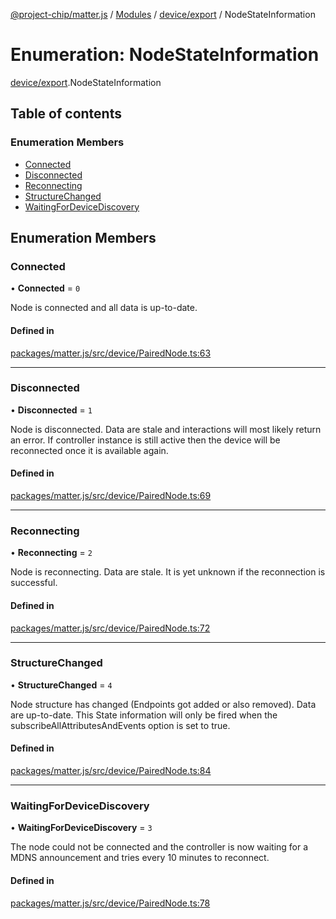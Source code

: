 [@project-chip/matter.js](../README.md) / [Modules](../modules.md) / [device/export](../modules/device_export.md) / NodeStateInformation

# Enumeration: NodeStateInformation

[device/export](../modules/device_export.md).NodeStateInformation

## Table of contents

### Enumeration Members

- [Connected](device_export.NodeStateInformation.md#connected)
- [Disconnected](device_export.NodeStateInformation.md#disconnected)
- [Reconnecting](device_export.NodeStateInformation.md#reconnecting)
- [StructureChanged](device_export.NodeStateInformation.md#structurechanged)
- [WaitingForDeviceDiscovery](device_export.NodeStateInformation.md#waitingfordevicediscovery)

## Enumeration Members

### Connected

• **Connected** = ``0``

Node is connected and all data is up-to-date.

#### Defined in

[packages/matter.js/src/device/PairedNode.ts:63](https://github.com/project-chip/matter.js/blob/ac2c2688/packages/matter.js/src/device/PairedNode.ts#L63)

___

### Disconnected

• **Disconnected** = ``1``

Node is disconnected. Data are stale and interactions will most likely return an error. If controller instance
is still active then the device will be reconnected once it is available again.

#### Defined in

[packages/matter.js/src/device/PairedNode.ts:69](https://github.com/project-chip/matter.js/blob/ac2c2688/packages/matter.js/src/device/PairedNode.ts#L69)

___

### Reconnecting

• **Reconnecting** = ``2``

Node is reconnecting. Data are stale. It is yet unknown if the reconnection is successful.

#### Defined in

[packages/matter.js/src/device/PairedNode.ts:72](https://github.com/project-chip/matter.js/blob/ac2c2688/packages/matter.js/src/device/PairedNode.ts#L72)

___

### StructureChanged

• **StructureChanged** = ``4``

Node structure has changed (Endpoints got added or also removed). Data are up-to-date.
This State information will only be fired when the subscribeAllAttributesAndEvents option is set to true.

#### Defined in

[packages/matter.js/src/device/PairedNode.ts:84](https://github.com/project-chip/matter.js/blob/ac2c2688/packages/matter.js/src/device/PairedNode.ts#L84)

___

### WaitingForDeviceDiscovery

• **WaitingForDeviceDiscovery** = ``3``

The node could not be connected and the controller is now waiting for a MDNS announcement and tries every 10
minutes to reconnect.

#### Defined in

[packages/matter.js/src/device/PairedNode.ts:78](https://github.com/project-chip/matter.js/blob/ac2c2688/packages/matter.js/src/device/PairedNode.ts#L78)
